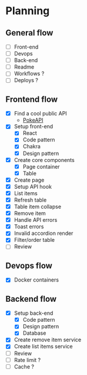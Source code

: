 # Planning

## General flow

- [ ] Front-end
- [ ] Devops
- [ ] Back-end
- [ ] Readme
- [ ] Workflows ?
- [ ] Deploys ?

## Frontend flow

- [x] Find a cool public API
  - [PokeAPI](https://pokeapi.co/docs/v2)
- [x] Setup front-end
  - [x] React
  - [x] Code pattern
  - [x] Chakra
  - [x] Design pattern
- [x] Create core components
  - [x] Page container
  - [x] Table
- [x] Create page
- [x] Setup API hook
- [x] List items
- [x] Refresh table
- [x] Table item collapse
- [x] Remove item
- [x] Handle API errors
- [x] Toast errors
- [x] Invalid accordion render
- [x] Filter/order table
- [ ] Review

## Devops flow

- [x] Docker containers

## Backend flow

- [x] Setup back-end
  - [x] Code pattern
  - [x] Design pattern
  - [x] Database
- [x] Create remove item service
- [x] Create list items service
- [ ] Review
- [ ] Rate limit ?
- [ ] Cache ?
